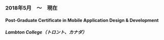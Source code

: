 
### 2018年5月　〜　現在

#### Post-Graduate Certificate in Mobile Application Design & Development 

##### Lambton College（トロント、カナダ）
